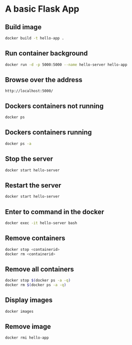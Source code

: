 # A basic Flask App

## Build image
```bash
docker build -t hello-app .
```

## Run container background
```bash
docker run -d -p 5000:5000 --name hello-server hello-app
```

## Browse over the address
```
http://localhost:5000/
```

## Dockers containers not running
```bash
docker ps
```

## Dockers containers running
```bash
docker ps -a
```

## Stop the server
```bash
docker start hello-server
```

## Restart the server
```bash
docker start hello-server
```

## Enter to command in the docker
```bash
docker exec -it hello-server bash
```

## Remove containers
```bash
docker stop <containerid>
docker rm <containerid>
```

## Remove all containers
```bash
docker stop $(docker ps -a -q)
docker rm $(docker ps -a -q)
```

## Display images
```bash
docker images
```

## Remove image
```bash
docker rmi hello-app
```
